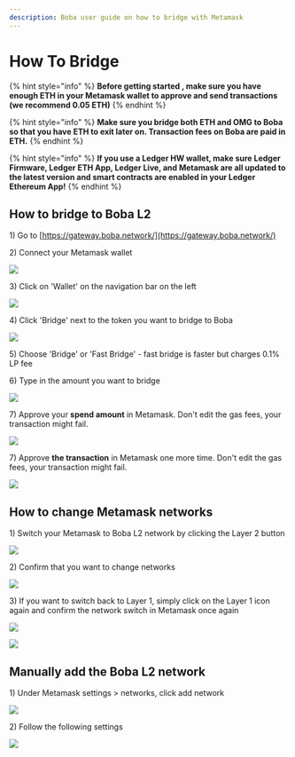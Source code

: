 ```yaml
---
description: Boba user guide on how to bridge with Metamask
---
```


# How To Bridge

{% hint style="info" %}
**Before getting started , make sure you have enough ETH in your Metamask wallet to approve and send transactions \(we recommend 0.05 ETH\)**
{% endhint %}

{% hint style="info" %}
**Make sure you bridge both ETH and OMG to Boba so that you have ETH to exit later on. Transaction fees on Boba are paid in ETH.**
{% endhint %}

{% hint style="info" %}
**If you use a Ledger HW wallet, make sure Ledger Firmware, Ledger ETH App, Ledger Live, and Metamask are all updated to the latest version and smart contracts are enabled in your Ledger Ethereum App!**
{% endhint %}

## How to bridge to Boba L2

1\) Go to [https://gateway.boba.network/](https://gateway.boba.network/)   
  
2\) Connect your Metamask wallet 

![](.gitbook/assets/screen-shot-2021-09-26-at-15.00.09.png)

  
3\) Click on 'Wallet' on the navigation bar on the left 

![](.gitbook/assets/screen-shot-2021-09-26-at-15.04.54.png)

4\) Click 'Bridge' next to the token you want to bridge to Boba 

![](.gitbook/assets/screen-shot-2021-09-26-at-15.06.21.png)

5\) Choose 'Bridge' or 'Fast Bridge' - fast bridge is faster but charges 0.1% LP fee 

6\) Type in the amount you want to bridge

![](.gitbook/assets/screen-shot-2021-09-26-at-15.07.32.png)

7\) Approve your **spend amount** in Metamask. Don't edit the gas fees, your transaction might fail.

![](.gitbook/assets/screen-shot-2021-09-26-at-15.09.45.png)

7\) Approve **the transaction** in Metamask one more time. Don't edit the gas fees, your transaction might fail.

![](.gitbook/assets/image%20%289%29.png)

## How to change Metamask networks 

1\) Switch your Metamask to Boba L2 network by clicking the Layer 2 button

![](.gitbook/assets/screen-shot-2021-09-26-at-15.11.49.png)

2\) Confirm that you want to change networks

![](.gitbook/assets/screen-shot-2021-09-26-at-15.13.13.png)

3\) If you want to switch back to Layer 1, simply click on the Layer 1 icon again and confirm the network switch in Metamask once again

![](.gitbook/assets/screen-shot-2021-09-26-at-15.14.21.png)

![](.gitbook/assets/screen-shot-2021-09-26-at-15.15.19.png)

## Manually add the Boba L2 network

1\) Under Metamask settings &gt; networks, click add network

![](.gitbook/assets/screen-shot-2021-09-26-at-15.16.29.png)

2\) Follow the following settings

![](.gitbook/assets/image%20%2810%29.png)

